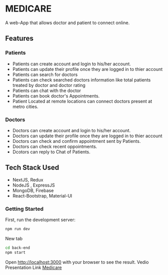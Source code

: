 #  MEDICARE

A web-App that allows doctor and patient to connect online.
## Features
### Patients
-  Patients can create account and login to his/her account.
-  Patients can update their profile once they are logged in to thier account
-  Patients can search for doctors
-  Patients can check searched doctors information like total patients treated by doctor and doctor rating 
-  Patients can chat with the doctor
-  Patients can book doctor's Appointments.
-  Patient Located at remote locations can connect doctors present at metro cities.
### Doctors
- Doctors can create account and login to his/her account.
- Doctors can update their profile once they are logged in to thier account
- Doctors can check and confirm appointment sent by Patients.
- Doctors can check recent oppointments.
- Dcotors can reply to Chat of Patients.
## Tech Stack Used
- NextJS, Redux
- NodeJS , ExpressJS
- MongoDB, Firebase
- React-Bootstrap, Material-UI
### Getting Started
First, run the development server:
```bash
npm run dev
```
New tab
```bash
cd back-end
npm start
```
Open [http://localhost:3000](http://localhost:3000) with your browser to see the result.
Vedio Presentation Link [Medicare](https://drive.google.com/file/d/1wE6aRR-SmopQGpRAjXksmFLcqhdLKN_g/view?usp=sharing)
